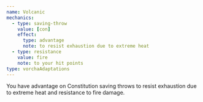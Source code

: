 ```yaml
---
name: Volcanic
mechanics:
  - type: saving-throw
    value: [con]
    effect:
      type: advantage
      note: to resist exhaustion due to extreme heat
  - type: resistance
    value: fire
    note: to your hit points
type: vorchaAdaptations
---
```

You have advantage on Constitution saving throws to resist exhaustion due to extreme heat and resistance to fire damage.


